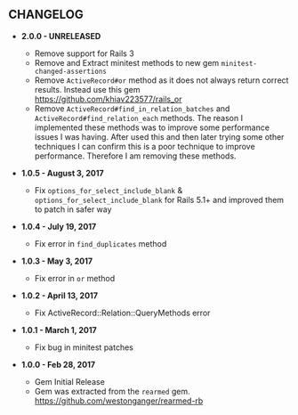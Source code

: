CHANGELOG
---------

- **2.0.0 - UNRELEASED**
  - Remove support for Rails 3
  - Remove and Extract minitest methods to new gem `minitest-changed-assertions`
  - Remove `ActiveRecord#or` method as it does not always return correct results. Instead use this gem https://github.com/khiav223577/rails_or
  - Remove `ActiveRecord#find_in_relation_batches` and `ActiveRecord#find_relation_each` methods. The reason I implemented these methods was to improve some performance issues I was having. After used this and then later trying some other techniques I can confirm this is a poor technique to improve performance. Therefore I am removing these methods.

- **1.0.5 - August 3, 2017**
  - Fix `options_for_select_include_blank` & `options_for_select_include_blank` for Rails 5.1+ and improved them to patch in safer way
- **1.0.4 - July 19, 2017**
  - Fix error in `find_duplicates` method
- **1.0.3 - May 3, 2017**
  - Fix error in `or` method
- **1.0.2 - April 13, 2017**
  - Fix ActiveRecord::Relation::QueryMethods error
- **1.0.1 - March 1, 2017**
  - Fix bug in minitest patches
- **1.0.0 - Feb 28, 2017**
  - Gem Initial Release
  - Gem was extracted from the `rearmed` gem. https://github.com/westonganger/rearmed-rb
